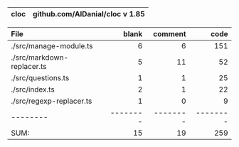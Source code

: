 cloc|github.com/AlDanial/cloc v 1.85
--- | ---

File|blank|comment|code
:-------|-------:|-------:|-------:
./src/manage-module.ts|6|6|151
./src/markdown-replacer.ts|5|11|52
./src/questions.ts|1|1|25
./src/index.ts|2|1|22
./src/regexp-replacer.ts|1|0|9
--------|--------|--------|--------
SUM:|15|19|259
